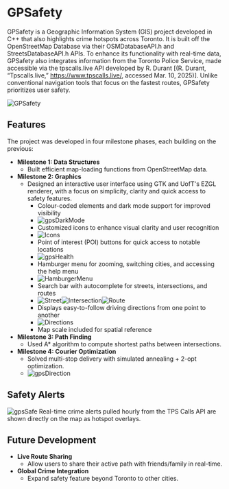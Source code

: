# GPSafety
GPSafety is a Geographic Information System (GIS) project developed in C++ that also highlights crime hotspots across Toronto. It is built off the OpenStreetMap Database via their OSMDatabaseAPI.h and StreetsDatabaseAPI.h APIs. To enhance its functionality with real-time data, GPSafety also integrates information from the Toronto Police Service, made accessible via the tpscalls.live API developed by R. Durant [(R. Durant, “Tpscalls.live,” https://www.tpscalls.live/, accessed Mar. 10, 2025)]. Unlike conventional navigation tools that focus on the fastest routes, GPSafety prioritizes user safety.

![GPSafety](https://github.com/user-attachments/assets/c467b640-9c80-4920-adc8-99503e42121e)

## Features
The project was developed in four milestone phases, each building on the previous:
- **Milestone 1: Data Structures**
  - Built efficient map-loading functions from OpenStreetMap data.
- **Milestone 2: Graphics**
  - Designed an interactive user interface using GTK and UofT's EZGL renderer, with a focus on simplicity, clarity and quick access to safety features.
    - Colour-coded elements and dark mode support for improved visibility
    - ![gpsDarkMode](https://github.com/user-attachments/assets/543b183b-15d0-42e9-bf01-913d6232987e)
    - Customized icons to enhance visual clarity and user recognition
    - ![Icons](https://github.com/user-attachments/assets/fb3952c7-b0ac-43f4-98ef-83ccefa0a88a)
    - Point of interest (POI) buttons for quick access to notable locations
    - ![gpsHealth](https://github.com/user-attachments/assets/d2e06894-c03e-46e5-a5c5-010a70a15e8e)
    - Hamburger menu for zooming, switching cities, and accessing the help menu
    - ![HamburgerMenu](https://github.com/user-attachments/assets/f35633eb-20a6-4447-932e-63b7398c0327)
    - Search bar with autocomplete for streets, intersections, and routes
    - ![Street](https://github.com/user-attachments/assets/3ca572ed-b47d-4bdb-927c-a1405137afa9)![Intersection](https://github.com/user-attachments/assets/66d43dfe-46dc-4dda-b564-a84968a5c139)![Route](https://github.com/user-attachments/assets/f72b6f73-d0c9-48ac-92be-fa8b96fcc5cd)
    - Displays easy-to-follow driving directions from one point to another
    - ![Directions](https://github.com/user-attachments/assets/d6fd492b-8fd6-4259-b9c9-7a966821fef4)
    - Map scale included for spatial reference
- **Milestone 3: Path Finding**
  - Used A* algorithm to compute shortest paths between intersections.
- **Milestone 4: Courier Optimization**
  - Solved multi-stop delivery with simulated annealing + 2-opt optimization.
  - ![gpsDirection](https://github.com/user-attachments/assets/25104513-9361-4b5b-be48-60790122c789)

## Safety Alerts
![gpsSafe](https://github.com/user-attachments/assets/93e94ebb-c9cf-4ad9-92b5-0e99ce584a68)
Real-time crime alerts pulled hourly from the TPS Calls API are shown directly on the map as hotspot overlays.

## Future Development
- **Live Route Sharing**
  - Allow users to share their active path with friends/family in real-time.
- **Global Crime Integration**
  - Expand safety feature beyond Toronto to other cities.
